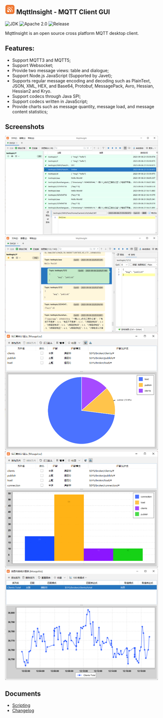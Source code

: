<img src="assets/logo.png" alt="logo" width="32"/> MqttInsight - MQTT Client GUI
--
![JDK](https://img.shields.io/badge/JDK-17-blue.svg)
![Apache 2.0](https://img.shields.io/badge/Apache-2.0-blue.svg)
![Release](https://img.shields.io/badge/Release-1.0.3-blue.svg)

MqttInsight is an open source cross platform MQTT desktop client.

## Features:

* Support MQTT3 and MQTT5;
* Support Websocket;
* Provide two message views: table and dialogue;
* Support Node.js JavaScript (Supported by Javet);
* Supports regular message encoding and decoding such as PlainText, JSON, XML, HEX, and Base64, Protobuf, MessagePack,
  Avro, Hessian, Hessian2 and Kryo.
* Support codecs through Java SPI;
* Support codecs written in JavaScript;
* Provide charts such as message quantity, message load, and message content statistics;

## Screenshots

![Screenshot1](screenshots/table_view.png)
![Screenshot1](screenshots/dialogue_view.png)
![Chart1](screenshots/chart1.png)
![Chart2](screenshots/chart2.png)
![Chart3](screenshots/chart3.png)

## Documents

* [Scripting](doc/Scripting.md)
* [Changelog](doc/Changelog.md)
